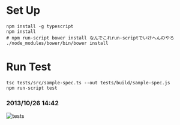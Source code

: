 Set Up
==========
```
npm install -g typescript
npm install
# npm run-script bower install なんでこれrun-scriptでいけへんのやろ
./node_modules/bower/bin/bower install
```

Run Test
==========
```
tsc tests/src/sample-spec.ts --out tests/build/sample-spec.js
npm run-script test
```

### 2013/10/26 14:42
![tests](http://gyazo.com/2eda04f55f25fb2821d496e989493fc3.png)
